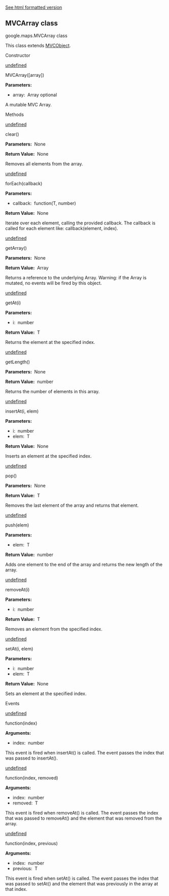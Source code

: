 [See html formatted version](https://huasofoundries.github.io/google-maps-documentation/MVCArray.html)

MVCArray class
--------------

google.maps.MVCArray<T> class

This class extends [MVCObject](/maps/documentation/javascript/reference/3.40/event#MVCObject).

Constructor

[undefined](#MVCArray.constructor)

MVCArray(\[array\])

**Parameters:** 

*   array:  Array<T> optional

A mutable MVC Array.

Methods

[undefined](#MVCArray.clear)

clear()

**Parameters:**  None

**Return Value:**  None

Removes all elements from the array.

[undefined](#MVCArray.forEach)

forEach(callback)

**Parameters:** 

*   callback:  function(T, number)

**Return Value:**  None

Iterate over each element, calling the provided callback. The callback is called for each element like: callback(element, index).

[undefined](#MVCArray.getArray)

getArray()

**Parameters:**  None

**Return Value:**  Array<T>

Returns a reference to the underlying Array. Warning: if the Array is mutated, no events will be fired by this object.

[undefined](#MVCArray.getAt)

getAt(i)

**Parameters:** 

*   i:  number

**Return Value:**  T

Returns the element at the specified index.

[undefined](#MVCArray.getLength)

getLength()

**Parameters:**  None

**Return Value:**  number

Returns the number of elements in this array.

[undefined](#MVCArray.insertAt)

insertAt(i, elem)

**Parameters:** 

*   i:  number
*   elem:  T

**Return Value:**  None

Inserts an element at the specified index.

[undefined](#MVCArray.pop)

pop()

**Parameters:**  None

**Return Value:**  T

Removes the last element of the array and returns that element.

[undefined](#MVCArray.push)

push(elem)

**Parameters:** 

*   elem:  T

**Return Value:**  number

Adds one element to the end of the array and returns the new length of the array.

[undefined](#MVCArray.removeAt)

removeAt(i)

**Parameters:** 

*   i:  number

**Return Value:**  T

Removes an element from the specified index.

[undefined](#MVCArray.setAt)

setAt(i, elem)

**Parameters:** 

*   i:  number
*   elem:  T

**Return Value:**  None

Sets an element at the specified index.

Events

[undefined](#MVCArray.insert_at)

function(index)

**Arguments:** 

*   index:  number

This event is fired when insertAt() is called. The event passes the index that was passed to insertAt().

[undefined](#MVCArray.remove_at)

function(index, removed)

**Arguments:** 

*   index:  number
*   removed:  T

This event is fired when removeAt() is called. The event passes the index that was passed to removeAt() and the element that was removed from the array.

[undefined](#MVCArray.set_at)

function(index, previous)

**Arguments:** 

*   index:  number
*   previous:  T

This event is fired when setAt() is called. The event passes the index that was passed to setAt() and the element that was previously in the array at that index.